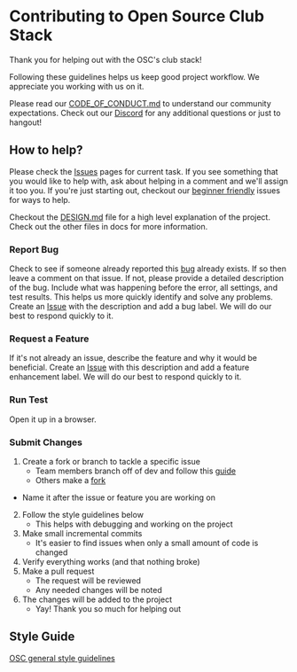 # Contributing to Open Source Club Stack

Thank you for helping out with the OSC's club stack!

Following these guidelines helps us keep good project workflow. We appreciate you working with us on it.

Please read our [CODE_OF_CONDUCT.md](CODE_OF_CONDUCT.md) to understand our community expectations. Check out our [Discord](https://discord.gg/Gsxej6u) for any additional questions or just to hangout! <!-- Look at our [CONTRIBUTORS.md](CONTRIBUTORS.md) for a list of maintainers and contributors. -->

## How to help?

Please check the <!-- [Projects](https://github.com/ufosc/club-stack/projects) and --> [Issues](https://github.com/ufosc/club-stack/issues?q=is%3Aissue+is%3Aopen+sort%3Aupdated-desc) pages for current task. If you see something that you would like to help with, ask about helping in a comment and we'll assign it too you. If you're just starting out, checkout our [beginner friendly](https://github.com/ufosc/club-stack/labels/good%20first%20issue) issues for ways to help.

Checkout the [DESIGN.md](docs/DESIGN.md) file for a high level explanation of the project. Check out the other files in docs for more information.

### Report Bug

Check to see if someone already reported this [bug](https://github.com/ufosc/club-stack/labels/bug) already exists. If so then leave a comment on that issue. If not, please provide a detailed description of the bug. Include what was happening before the error, all settings, and test results. This helps us more quickly identify and solve any problems. Create an [Issue](https://github.com/ufosc/club-stack/issues?q=is%3Aissue+is%3Aopen+sort%3Aupdated-desc) with the description and add a bug label. We will do our best to respond quickly to it.

### Request a Feature

If it's not already an issue, describe the feature and why it would be beneficial. Create an [Issue](https://github.com/ufosc/club-stack/issues?q=is%3Aissue+is%3Aopen+sort%3Aupdated-desc) with this description and add a feature enhancement label. We will do our best to respond quickly to it.

### Run Test

Open it up in a browser.

### Submit Changes

1. Create a fork or branch to tackle a specific issue
	- Team members branch off of dev and follow this [guide](https://guides.github.com/introduction/flow/)
	- Others make a [fork](https://guides.github.com/activities/forking/)
  - Name it after the issue or feature you are working on
2. Follow the style guidelines below
	- This helps with debugging and working on the project
3. Make small incremental commits
	- It's easier to find issues when only a small amount of code is changed
4. Verify everything works (and that nothing broke)
5. Make a pull request
	- The request will be reviewed
	- Any needed changes will be noted
6. The changes will be added to the project
	- Yay! Thank you so much for helping out

## Style Guide

[OSC general style guidelines ](https://github.com/ufosc/resources/blob/master/coding-guidelines/general-style.md)
